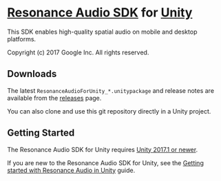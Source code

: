 # [Resonance Audio SDK](//developers.google.com/resonance-audio) for [Unity](//unity3d.com/)

This SDK enables high-quality spatial audio on mobile and desktop platforms.

Copyright (c) 2017 Google Inc. All rights reserved.

## Downloads

The latest `ResonanceAudioForUnity_*.unitypackage` and release notes
are available from the
[releases](//github.com/resonance-audio/resonance-audio-unity-sdk/releases)
page.

You can also clone and use this git repository directly in a Unity project.

## Getting Started

The Resonance Audio SDK for Unity requires
[Unity 2017.1 or newer](//unity3d.com/get-unity/download).

If you are new to the Resonance Audio SDK for Unity, see the [Getting started with Resonance Audio in Unity](//developers.google.com/resonance-audio/develop/unity/getting-started) guide.
